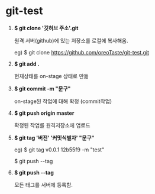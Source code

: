 # **git-test**

1. **$ git clone '깃허브 주소'.git**

   원격 서버(github)에 있는 저장소를 로컬에 복사해옴.

   eg) $ git clone https://github.com/oreoTaste/git-test.git

2. **$ git add .** 

   현재상태를 on-stage 상태로 만듦

3. **$ git commit -m "문구"**

   on-stage된 작업에 대해 확정 (commit작업)

4. **$ git push origin master**

   확정된 작업를 원격저장소에 업로드

5. **$ git tag '버전' '커밋식별자' "문구"**

   eg) $ git tag v0.0.1 12b55f9 -m "test"

   $ git push --tag

6. **$ git push --tag**

   모든 태그를 서버에 등록함.


